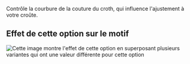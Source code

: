 Contrôle la courbure de la couture du croth, qui influence l'ajustement à votre croûte.

## Effet de cette option sur le motif

![Cette image montre l'effet de cette option en superposant plusieurs variantes qui ont une valeur différente pour cette option](charlie\_crotchseamcurvebend\_sample.svg "Effet de cette option sur le motif")
